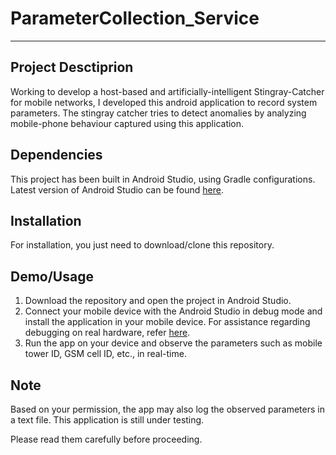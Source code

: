 # ParameterCollection_Service
***
## Project Desctiprion
Working to develop a host-based and artificially-intelligent Stingray-Catcher for mobile networks, I developed this android application to record system parameters. The stingray catcher tries to detect anomalies by analyzing mobile-phone behaviour captured using this application.

## Dependencies
This project has been built in Android Studio, using Gradle configurations. Latest version of Android Studio can be found [here](https://developer.android.com/studio/index.html).

## Installation
For installation, you just need to download/clone this repository.

## Demo/Usage
  1. Download the repository and open the project in Android Studio.
  2. Connect your mobile device with the Android Studio in debug mode and install the application in your mobile device. For assistance regarding debugging on real hardware, refer [here](https://developer.android.com/studio/run/device.html).
  3. Run the app on your device and observe the parameters such as mobile tower ID, GSM cell ID, etc., in real-time.

## Note
Based on your permission, the app may also log the observed parameters in a text file. This application is still under testing.

Please read them carefully before proceeding.